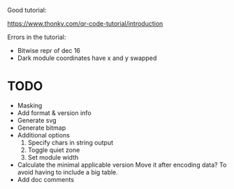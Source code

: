 Good tutorial:

<https://www.thonky.com/qr-code-tutorial/introduction>

Errors in the tutorial:
* Bitwise repr of dec 16
* Dark module coordinates have x and y swapped

# TODO

* Masking
* Add format & version info
* Generate svg
* Generate bitmap
* Additional options
  1. Specify chars in string output
  2. Toggle quiet zone
  3. Set module width
* Calculate the minimal applicable version
  Move it after encoding data? To avoid having to include a big table.
* Add doc comments

